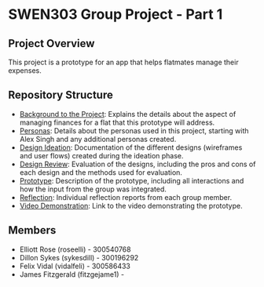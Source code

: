# SWEN303 Group Project - Part 1

## Project Overview
This project is a prototype for an app that helps flatmates manage their expenses. 

## Repository Structure
- [Background to the Project](background.md): Explains the details about the aspect of managing finances for a flat that this prototype will address.
- [Personas](personas.md): Details about the personas used in this project, starting with Alex Singh and any additional personas created.
- [Design Ideation](design_ideation.md): Documentation of the different designs (wireframes and user flows) created during the ideation phase.
- [Design Review](design_review.md): Evaluation of the designs, including the pros and cons of each design and the methods used for evaluation.
- [Prototype](prototype.md): Description of the prototype, including all interactions and how the input from the group was integrated.
- [Reflection](reflection.md): Individual reflection reports from each group member.
- [Video Demonstration](video_link.md): Link to the video demonstrating the prototype.

## Members
- Elliott Rose (roseelli) - 300540768
- Dillon Sykes (sykesdill) - 300196292
- Felix Vidal (vidalfeli) - 300586433
- James Fitzgerald (fitzgejame1) - 